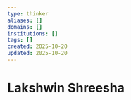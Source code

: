 ```yaml
---
type: thinker
aliases: []
domains: []
institutions: []
tags: []
created: 2025-10-20
updated: 2025-10-20
---
```


# Lakshwin Shreesha


